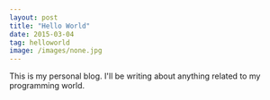 ```yaml
---
layout: post
title: "Hello World"
date: 2015-03-04
tag: helloworld
image: /images/none.jpg
--- 
```

This is my personal blog. I'll be writing about anything related to my programming world.
